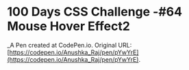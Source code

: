 # 100 Days CSS Challenge -#64 Mouse Hover Effect2
 _A Pen created at CodePen.io. Original URL: [https://codepen.io/Anushka_Raj/pen/pYwYrE](https://codepen.io/Anushka_Raj/pen/pYwYrE).

 